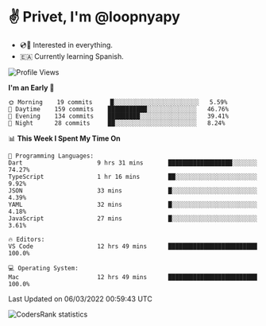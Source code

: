 # ✌️ Privet, I'm @loopnyapy

- 💿📀 Interested in everything.
- 🇪🇦 Currently learning Spanish.

<!--START_SECTION:waka-->
![Profile Views](http://img.shields.io/badge/Profile%20Views-113-blue)

**I'm an Early 🐤** 

```text
🌞 Morning    19 commits     █░░░░░░░░░░░░░░░░░░░░░░░░   5.59% 
🌆 Daytime    159 commits    ███████████░░░░░░░░░░░░░░   46.76% 
🌃 Evening    134 commits    █████████░░░░░░░░░░░░░░░░   39.41% 
🌙 Night      28 commits     ██░░░░░░░░░░░░░░░░░░░░░░░   8.24%

```


📊 **This Week I Spent My Time On** 

```text
💬 Programming Languages: 
Dart                     9 hrs 31 mins       ██████████████████░░░░░░░   74.27% 
TypeScript               1 hr 16 mins        ██░░░░░░░░░░░░░░░░░░░░░░░   9.92% 
JSON                     33 mins             █░░░░░░░░░░░░░░░░░░░░░░░░   4.39% 
YAML                     32 mins             █░░░░░░░░░░░░░░░░░░░░░░░░   4.18% 
JavaScript               27 mins             █░░░░░░░░░░░░░░░░░░░░░░░░   3.61%

🔥 Editors: 
VS Code                  12 hrs 49 mins      █████████████████████████   100.0%

💻 Operating System: 
Mac                      12 hrs 49 mins      █████████████████████████   100.0%

```


 Last Updated on 06/03/2022 00:59:43 UTC
<!--END_SECTION:waka-->

![CodersRank statistics](https://cr-ss-service.azurewebsites.net/api/ScreenShot?widget=summary&username=loopnyapy)
